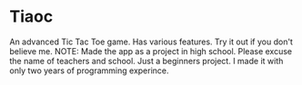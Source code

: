 # Tiaoc
An advanced Tic Tac Toe game. Has various features. Try it out if you don't believe me.
NOTE:
Made the app as a project in high school. Please excuse the name of teachers and school.
Just a beginners project. I made it with only two years of programming experince.
